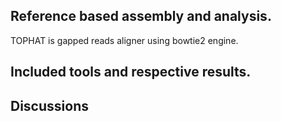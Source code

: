## Reference based assembly and analysis.

TOPHAT is gapped reads aligner using bowtie2 engine. 

## Included tools and respective results.

## Discussions

